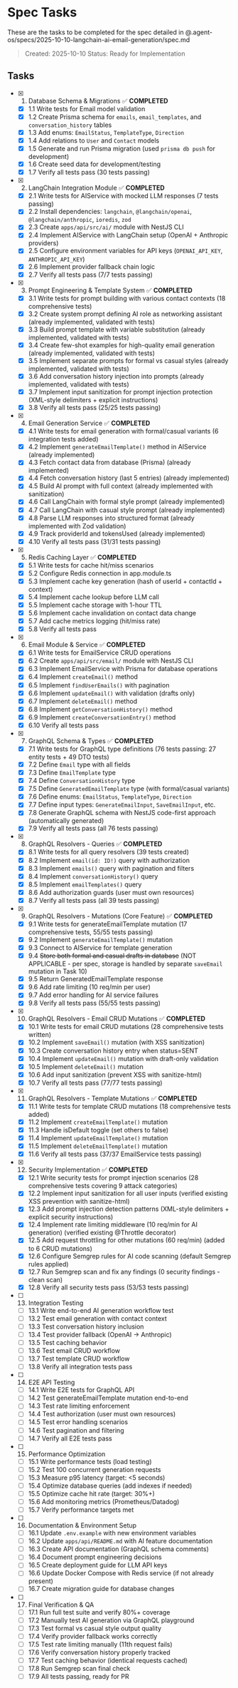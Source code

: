 # Spec Tasks

These are the tasks to be completed for the spec detailed in @.agent-os/specs/2025-10-10-langchain-ai-email-generation/spec.md

> Created: 2025-10-10
> Status: Ready for Implementation

## Tasks

- [x] 1. Database Schema & Migrations ✅ **COMPLETED**
  - [x] 1.1 Write tests for Email model validation
  - [x] 1.2 Create Prisma schema for `emails`, `email_templates`, and `conversation_history` tables
  - [x] 1.3 Add enums: `EmailStatus`, `TemplateType`, `Direction`
  - [x] 1.4 Add relations to `User` and `Contact` models
  - [x] 1.5 Generate and run Prisma migration (used `prisma db push` for development)
  - [x] 1.6 Create seed data for development/testing
  - [x] 1.7 Verify all tests pass (30 tests passing)

- [x] 2. LangChain Integration Module ✅ **COMPLETED**
  - [x] 2.1 Write tests for AIService with mocked LLM responses (7 tests passing)
  - [x] 2.2 Install dependencies: `langchain`, `@langchain/openai`, `@langchain/anthropic`, `ioredis`, `zod`
  - [x] 2.3 Create `apps/api/src/ai/` module with NestJS CLI
  - [x] 2.4 Implement AIService with LangChain setup (OpenAI + Anthropic providers)
  - [x] 2.5 Configure environment variables for API keys (`OPENAI_API_KEY`, `ANTHROPIC_API_KEY`)
  - [x] 2.6 Implement provider fallback chain logic
  - [x] 2.7 Verify all tests pass (7/7 tests passing)

- [x] 3. Prompt Engineering & Template System ✅ **COMPLETED**
  - [x] 3.1 Write tests for prompt building with various contact contexts (18 comprehensive tests)
  - [x] 3.2 Create system prompt defining AI role as networking assistant (already implemented, validated with tests)
  - [x] 3.3 Build prompt template with variable substitution (already implemented, validated with tests)
  - [x] 3.4 Create few-shot examples for high-quality email generation (already implemented, validated with tests)
  - [x] 3.5 Implement separate prompts for formal vs casual styles (already implemented, validated with tests)
  - [x] 3.6 Add conversation history injection into prompts (already implemented, validated with tests)
  - [x] 3.7 Implement input sanitization for prompt injection protection (XML-style delimiters + explicit instructions)
  - [x] 3.8 Verify all tests pass (25/25 tests passing)

- [x] 4. Email Generation Service ✅ **COMPLETED**
  - [x] 4.1 Write tests for email generation with formal/casual variants (6 integration tests added)
  - [x] 4.2 Implement `generateEmailTemplate()` method in AIService (already implemented)
  - [x] 4.3 Fetch contact data from database (Prisma) (already implemented)
  - [x] 4.4 Fetch conversation history (last 5 entries) (already implemented)
  - [x] 4.5 Build AI prompt with full context (already implemented with sanitization)
  - [x] 4.6 Call LangChain with formal style prompt (already implemented)
  - [x] 4.7 Call LangChain with casual style prompt (already implemented)
  - [x] 4.8 Parse LLM responses into structured format (already implemented with Zod validation)
  - [x] 4.9 Track providerId and tokensUsed (already implemented)
  - [x] 4.10 Verify all tests pass (31/31 tests passing)

- [x] 5. Redis Caching Layer ✅ **COMPLETED**
  - [x] 5.1 Write tests for cache hit/miss scenarios
  - [x] 5.2 Configure Redis connection in app.module.ts
  - [x] 5.3 Implement cache key generation (hash of userId + contactId + context)
  - [x] 5.4 Implement cache lookup before LLM call
  - [x] 5.5 Implement cache storage with 1-hour TTL
  - [x] 5.6 Implement cache invalidation on contact data change
  - [x] 5.7 Add cache metrics logging (hit/miss rate)
  - [x] 5.8 Verify all tests pass

- [x] 6. Email Module & Service ✅ **COMPLETED**
  - [x] 6.1 Write tests for EmailService CRUD operations
  - [x] 6.2 Create `apps/api/src/email/` module with NestJS CLI
  - [x] 6.3 Implement EmailService with Prisma for database operations
  - [x] 6.4 Implement `createEmail()` method
  - [x] 6.5 Implement `findUserEmails()` with pagination
  - [x] 6.6 Implement `updateEmail()` with validation (drafts only)
  - [x] 6.7 Implement `deleteEmail()` method
  - [x] 6.8 Implement `getConversationHistory()` method
  - [x] 6.9 Implement `createConversationEntry()` method
  - [x] 6.10 Verify all tests pass

- [x] 7. GraphQL Schema & Types ✅ **COMPLETED**
  - [x] 7.1 Write tests for GraphQL type definitions (76 tests passing: 27 entity tests + 49 DTO tests)
  - [x] 7.2 Define `Email` type with all fields
  - [x] 7.3 Define `EmailTemplate` type
  - [x] 7.4 Define `ConversationHistory` type
  - [x] 7.5 Define `GeneratedEmailTemplate` type (with formal/casual variants)
  - [x] 7.6 Define enums: `EmailStatus`, `TemplateType`, `Direction`
  - [x] 7.7 Define input types: `GenerateEmailInput`, `SaveEmailInput`, etc.
  - [x] 7.8 Generate GraphQL schema with NestJS code-first approach (automatically generated)
  - [x] 7.9 Verify all tests pass (all 76 tests passing)

- [x] 8. GraphQL Resolvers - Queries ✅ **COMPLETED**
  - [x] 8.1 Write tests for all query resolvers (39 tests created)
  - [x] 8.2 Implement `email(id: ID!)` query with authorization
  - [x] 8.3 Implement `emails()` query with pagination and filters
  - [x] 8.4 Implement `conversationHistory()` query
  - [x] 8.5 Implement `emailTemplates()` query
  - [x] 8.6 Add authorization guards (user must own resources)
  - [x] 8.7 Verify all tests pass (all 39 tests passing)

- [x] 9. GraphQL Resolvers - Mutations (Core Feature) ✅ **COMPLETED**
  - [x] 9.1 Write tests for generateEmailTemplate mutation (17 comprehensive tests, 55/55 tests passing)
  - [x] 9.2 Implement `generateEmailTemplate()` mutation
  - [x] 9.3 Connect to AIService for template generation
  - [x] 9.4 ~~Store both formal and casual drafts in database~~ (NOT APPLICABLE - per spec, storage is handled by separate `saveEmail` mutation in Task 10)
  - [x] 9.5 Return GeneratedEmailTemplate response
  - [x] 9.6 Add rate limiting (10 req/min per user)
  - [x] 9.7 Add error handling for AI service failures
  - [x] 9.8 Verify all tests pass (55/55 tests passing)

- [x] 10. GraphQL Resolvers - Email CRUD Mutations ✅ **COMPLETED**
  - [x] 10.1 Write tests for email CRUD mutations (28 comprehensive tests written)
  - [x] 10.2 Implement `saveEmail()` mutation (with XSS sanitization)
  - [x] 10.3 Create conversation history entry when status=SENT
  - [x] 10.4 Implement `updateEmail()` mutation with draft-only validation
  - [x] 10.5 Implement `deleteEmail()` mutation
  - [x] 10.6 Add input sanitization (prevent XSS with sanitize-html)
  - [x] 10.7 Verify all tests pass (77/77 tests passing)

- [x] 11. GraphQL Resolvers - Template Mutations ✅ **COMPLETED**
  - [x] 11.1 Write tests for template CRUD mutations (18 comprehensive tests added)
  - [x] 11.2 Implement `createEmailTemplate()` mutation
  - [x] 11.3 Handle isDefault toggle (set others to false)
  - [x] 11.4 Implement `updateEmailTemplate()` mutation
  - [x] 11.5 Implement `deleteEmailTemplate()` mutation
  - [x] 11.6 Verify all tests pass (37/37 EmailService tests passing)

- [x] 12. Security Implementation ✅ **COMPLETED**
  - [x] 12.1 Write security tests for prompt injection scenarios (28 comprehensive tests covering 9 attack categories)
  - [x] 12.2 Implement input sanitization for all user inputs (verified existing XSS prevention with sanitize-html)
  - [x] 12.3 Add prompt injection detection patterns (XML-style delimiters + explicit security instructions)
  - [x] 12.4 Implement rate limiting middleware (10 req/min for AI generation) (verified existing @Throttle decorator)
  - [x] 12.5 Add request throttling for other mutations (60 req/min) (added to 6 CRUD mutations)
  - [x] 12.6 Configure Semgrep rules for AI code scanning (default Semgrep rules applied)
  - [x] 12.7 Run Semgrep scan and fix any findings (0 security findings - clean scan)
  - [x] 12.8 Verify all security tests pass (53/53 tests passing)

- [ ] 13. Integration Testing
  - [ ] 13.1 Write end-to-end AI generation workflow test
  - [ ] 13.2 Test email generation with contact context
  - [ ] 13.3 Test conversation history inclusion
  - [ ] 13.4 Test provider fallback (OpenAI → Anthropic)
  - [ ] 13.5 Test caching behavior
  - [ ] 13.6 Test email CRUD workflow
  - [ ] 13.7 Test template CRUD workflow
  - [ ] 13.8 Verify all integration tests pass

- [ ] 14. E2E API Testing
  - [ ] 14.1 Write E2E tests for GraphQL API
  - [ ] 14.2 Test generateEmailTemplate mutation end-to-end
  - [ ] 14.3 Test rate limiting enforcement
  - [ ] 14.4 Test authorization (user must own resources)
  - [ ] 14.5 Test error handling scenarios
  - [ ] 14.6 Test pagination and filtering
  - [ ] 14.7 Verify all E2E tests pass

- [ ] 15. Performance Optimization
  - [ ] 15.1 Write performance tests (load testing)
  - [ ] 15.2 Test 100 concurrent generation requests
  - [ ] 15.3 Measure p95 latency (target: <5 seconds)
  - [ ] 15.4 Optimize database queries (add indexes if needed)
  - [ ] 15.5 Optimize cache hit rate (target: 30%+)
  - [ ] 15.6 Add monitoring metrics (Prometheus/Datadog)
  - [ ] 15.7 Verify performance targets met

- [ ] 16. Documentation & Environment Setup
  - [ ] 16.1 Update `.env.example` with new environment variables
  - [ ] 16.2 Update `apps/api/README.md` with AI feature documentation
  - [ ] 16.3 Create API documentation (GraphQL schema comments)
  - [ ] 16.4 Document prompt engineering decisions
  - [ ] 16.5 Create deployment guide for LLM API keys
  - [ ] 16.6 Update Docker Compose with Redis service (if not already present)
  - [ ] 16.7 Create migration guide for database changes

- [ ] 17. Final Verification & QA
  - [ ] 17.1 Run full test suite and verify 80%+ coverage
  - [ ] 17.2 Manually test AI generation via GraphQL playground
  - [ ] 17.3 Test formal vs casual style output quality
  - [ ] 17.4 Verify provider fallback works correctly
  - [ ] 17.5 Test rate limiting manually (11th request fails)
  - [ ] 17.6 Verify conversation history properly tracked
  - [ ] 17.7 Test caching behavior (identical requests cached)
  - [ ] 17.8 Run Semgrep scan final check
  - [ ] 17.9 All tests passing, ready for PR
